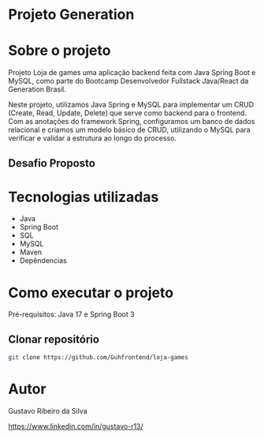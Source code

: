 # Projeto Generation


# Sobre o projeto


Projeto Loja de games uma aplicação backend feita com Java Spring Boot e MySQL, como parte do Bootcamp Desenvolvedor Fullstack Java/React da Generation Brasil.

Neste projeto, utilizamos Java Spring e MySQL para implementar um CRUD (Create, Read, Update, Delete) que serve como backend para o frontend. Com as anotações do framework Spring, configuramos um banco de dados relacional e criamos um modelo básico de CRUD, utilizando o MySQL para verificar e validar a estrutura ao longo do processo.


## Desafio Proposto


# Tecnologias utilizadas
- Java
- Spring Boot
- SQL
- MySQL
- Maven
- Depêndencias

# Como executar o projeto

Pré-requisitos: Java 17 e Spring Boot 3

## Clonar repositório
```bash
git clone https://github.com/Guhfrontend/loja-games
```

# Autor

Gustavo Ribeiro da Silva

https://www.linkedin.com/in/gustavo-r13/

